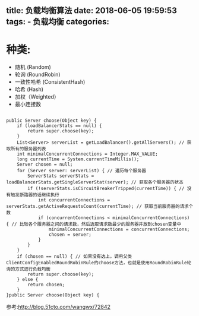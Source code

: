 title: 负载均衡算法
date: 2018-06-05 19:59:53
tags:
    - 负载均衡
categories:
---
# 种类:
- 随机 (Random)
- 轮询 (RoundRobin)
- 一致性哈希 (ConsistentHash)
- 哈希 (Hash)
- 加权（Weighted）
- 最小连接数


```

public Server choose(Object key) {
    if (loadBalancerStats == null) {
        return super.choose(key);
    }
    List<Server> serverList = getLoadBalancer().getAllServers(); // 获取所有的服务器列表
    int minimalConcurrentConnections = Integer.MAX_VALUE;
    long currentTime = System.currentTimeMillis();
    Server chosen = null;
    for (Server server: serverList) { // 遍历每个服务器
        ServerStats serverStats = loadBalancerStats.getSingleServerStat(server); // 获取各个服务器的状态
        if (!serverStats.isCircuitBreakerTripped(currentTime)) { // 没有触发断路器的话继续执行
            int concurrentConnections = serverStats.getActiveRequestsCount(currentTime); // 获取当前服务器的请求个数
            if (concurrentConnections < minimalConcurrentConnections) { // 比较各个服务器之间的请求数，然后选取请求数最少的服务器并放到chosen变量中
                minimalConcurrentConnections = concurrentConnections;
                chosen = server;
            }
        }
    }
    if (chosen == null) { // 如果没有选上，调用父类ClientConfigEnabledRoundRobinRule的choose方法，也就是使用RoundRobinRule轮询的方式进行负载均衡        
        return super.choose(key);
    } else {
        return chosen;
    }
}public Server choose(Object key) { 
```


参考:http://blog.51cto.com/wangwx/72842